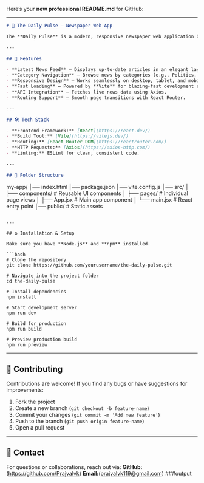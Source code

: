 Here’s your **new professional README.md** for GitHub:

---

```markdown
# 📰 The Daily Pulse – Newspaper Web App

The **Daily Pulse** is a modern, responsive newspaper web application built with **React** and **Vite**, designed to deliver news in an engaging and fast-loading interface. It leverages the latest web technologies to provide a smooth user experience for browsing daily headlines and categories.

---

## 🚀 Features

- **Latest News Feed** – Displays up-to-date articles in an elegant layout.
- **Category Navigation** – Browse news by categories (e.g., Politics, Sports, Technology).
- **Responsive Design** – Works seamlessly on desktop, tablet, and mobile devices.
- **Fast Loading** – Powered by **Vite** for blazing-fast development and production builds.
- **API Integration** – Fetches live news data using Axios.
- **Routing Support** – Smooth page transitions with React Router.

---

## 🛠 Tech Stack

- **Frontend Framework:** [React](https://react.dev/)
- **Build Tool:** [Vite](https://vitejs.dev/)
- **Routing:** [React Router DOM](https://reactrouter.com/)
- **HTTP Requests:** [Axios](https://axios-http.com/)
- **Linting:** ESLint for clean, consistent code.

---

## 📂 Folder Structure

```

my-app/
│── index.html
│── package.json
│── vite.config.js
│── src/
│   ├── components/   # Reusable UI components
│   ├── pages/        # Individual page views
│   ├── App.jsx       # Main app component
│   └── main.jsx      # React entry point
│── public/           # Static assets

````

---

## ⚙️ Installation & Setup

Make sure you have **Node.js** and **npm** installed.

```bash
# Clone the repository
git clone https://github.com/yourusername/the-daily-pulse.git

# Navigate into the project folder
cd the-daily-pulse

# Install dependencies
npm install

# Start development server
npm run dev

# Build for production
npm run build

# Preview production build
npm run preview
````

---

## 🤝 Contributing

Contributions are welcome!
If you find any bugs or have suggestions for improvements:

1. Fork the project
2. Create a new branch (`git checkout -b feature-name`)
3. Commit your changes (`git commit -m 'Add new feature'`)
4. Push to the branch (`git push origin feature-name`)
5. Open a pull request



---

## 📧 Contact

For questions or collaborations, reach out via:
**GitHub:** (https://github.com/Prajvalvk)
**Email:**(prajvalvk119@gmail.com)
###output

